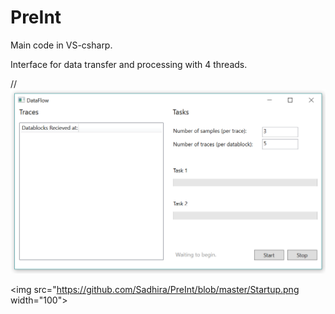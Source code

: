 # PreInt

Main code in VS-csharp. 

Interface for data transfer and processing with 4 threads.

//![Startup Screenshot](https://github.com/Sadhira/PreInt/blob/master/Startup.png)

<img src="https://github.com/Sadhira/PreInt/blob/master/Startup.png width="100">
